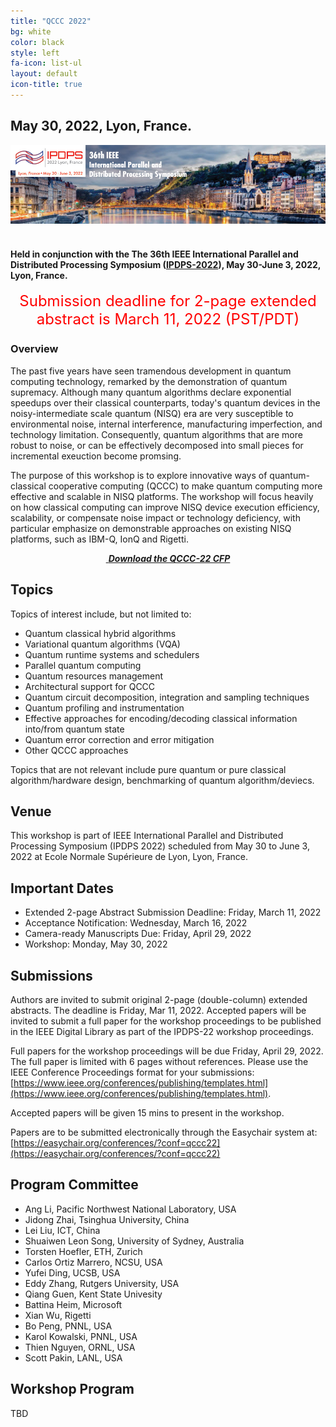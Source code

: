 ```yaml
---
title: "QCCC 2022"
bg: white
color: black
style: left
fa-icon: list-ul
layout: default
icon-title: true
---
```

  
<div style="text-align:center;">
  <span class="fa-stack subtlecircle" style="font-size:64px; background:rgba(0,128,0,0.1)">
    <i class="fa fa-circle fa-stack-2x text-white"></i>
    <i class="fa fa-server fa-stack-1x text-green"></i>
  </span>
</div>

## May 30, 2022, Lyon, France.

<div style="text-align:center;">
  <a href="https://www.ipdps.org/"><img width="640px" src="img/IPDPS2022WebHeader.jpeg"/></a>
  &nbsp;  &nbsp;  &nbsp;  &nbsp;
</div>

    
#### Held in conjunction with the The 36th IEEE International Parallel and Distributed Processing Symposium ([IPDPS-2022](https://www.ipdps.org/)), May 30-June 3, 2022, Lyon, France.

<div style="text-align:center;">
  <p>
  <font style="color:red;font-size:18pt;font-face:bold;">
  Submission deadline for 2-page extended abstract is March 11, 2022 (PST/PDT)
  </font>
  </p>
</div>

### Overview
The past five years have seen tramendous development in quantum computing technology, remarked by the demonstration of quantum supremacy. Although many quantum algorithms declare exponential speedups over their classical counterparts, today's quantum devices in the noisy-intermediate scale quantum (NISQ) era are very susceptible to environmental noise, internal interference, manufacturing imperfection, and technology limitation. Consequently, quantum algorithms that are more robust to noise, or can be effectively decomposed into small pieces for incremental exeuction become promsing.  

The purpose of this workshop is to explore innovative ways of quantum-classical cooperative computing (QCCC) to make quantum computing more effective and scalable in NISQ platforms. The workshop will focus heavily on how classical computing can improve NISQ device execution efficiency, scalability, or compensate noise impact or technology deficiency, with particular emphasize on demonstrable approaches on existing NISQ platforms, such as IBM-Q, IonQ and Rigetti.




<div style="text-align:center;">
  <p>
    <a href="qccc-cfp.txt">
      <i class="fa fa-file-text-o">&nbsp;<b>Download the QCCC-22 CFP </b></i>
    </a>
  </p>
</div>

## Topics

Topics of interest include, but not limited to:
* Quantum classical hybrid algorithms
* Variational quantum algorithms (VQA)
* Quantum runtime systems and schedulers
* Parallel quantum computing
* Quantum resources management
* Architectural support for QCCC
* Quantum circuit decomposition, integration and sampling techniques
* Quantum profiling and instrumentation
* Effective approaches for encoding/decoding classical information into/from quantum state
* Quantum error correction and error mitigation
* Other QCCC approaches

Topics that are not relevant include pure quantum or pure classical algorithm/hardware design, benchmarking of quantum algorithm/deviecs. 

## Venue

This workshop is part of IEEE International Parallel and Distributed Processing Symposium (IPDPS 2022) scheduled from May 30 to June 3, 2022 at Ecole Normale Supérieure de Lyon, Lyon, France. 


## Important Dates
* Extended 2-page Abstract Submission Deadline: Friday, March 11, 2022
* Acceptance Notification: Wednesday, March 16, 2022
* Camera-ready Manuscripts Due: Friday, April 29, 2022
* Workshop: Monday, May 30, 2022


## Submissions
Authors are invited to submit original 2-page (double-column) extended abstracts. The deadline is Friday, Mar 11, 2022. Accepted papers will be invited to submit a full paper for the workshop proceedings to be published in the IEEE Digital Library as part of the IPDPS-22 workshop proceedings. 

Full papers for the workshop proceedings will be due Friday, April 29, 2022. The full paper is limited with 6 pages without references. Please use the IEEE Conference Proceedings format for your submissions: [https://www.ieee.org/conferences/publishing/templates.html](https://www.ieee.org/conferences/publishing/templates.html).

Accepted papers will be given 15 mins to present in the workshop.

Papers are to be submitted electronically through the Easychair system at: [https://easychair.org/conferences/?conf=qccc22](https://easychair.org/conferences/?conf=qccc22)

## Program Committee
* Ang Li, Pacific Northwest National Laboratory, USA
* Jidong Zhai, Tsinghua University, China
* Lei Liu, ICT, China
* Shuaiwen Leon Song, University of Sydney, Australia
* Torsten Hoefler, ETH, Zurich
* Carlos Ortiz Marrero, NCSU, USA
* Yufei Ding, UCSB, USA
* Eddy Zhang, Rutgers University, USA
* Qiang Guen, Kent State Univesity
* Battina Heim, Microsoft
* Xian Wu, Rigetti
* Bo Peng, PNNL, USA
* Karol Kowalski, PNNL, USA
* Thien Nguyen, ORNL, USA
* Scott Pakin, LANL, USA


## Workshop Program

TBD

